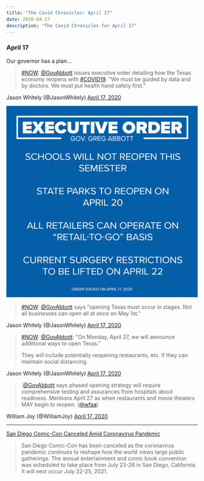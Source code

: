 ```yaml
---
title: "The Covid Chronicles: April 17"
date: 2020-04-17
description: "The Covid Chronicles for April 17"
---
```


### April 17

Our governor has a plan...

> [#NOW](https://twitter.com/hashtag/NOW?src=hash&ref_src=twsrc%5Etfw): [@GovAbbott](https://twitter.com/GovAbbott) issues executive order detailing how the Texas economy reopens with [#COVID19](https://twitter.com/hashtag/COVID19?src=hash&ref_src=twsrc%5Etfw). "We must be guided by data and by doctors. We must put health hand safety first."

 Jason Whitely (@JasonWhitely) [April 17, 2020](https://twitter.com/JasonWhitely/status/1251195293527347203)

![Executive Order from Gov. Greg Abbott](abbott_order.png)

> [#NOW](https://twitter.com/hashtag/NOW?src=hash&ref_src=twsrc%5Etfw): [@GovAbbott](https://twitter.com/GovAbbott) says "opening Texas must occur in stages. Not all businesses can open all at once on May 1st."

 Jason Whitely (@JasonWhitely) [April 17, 2020](https://twitter.com/JasonWhitely/status/1251196437204959238)

> [#NOW](https://twitter.com/hashtag/NOW?src=hash&ref_src=twsrc%5Etfw): [@GovAbbott](https://twitter.com/GovAbbott): "On Monday, April 27, we will announce additional ways to open Texas."  
>   
> They will include potentially reopening restaurants, etc. if they can maintain social distancing.

 Jason Whitely (@JasonWhitely) [April 17, 2020](https://twitter.com/JasonWhitely/status/1251198459211927553)

> .[@GovAbbott](https://twitter.com/GovAbbott) says phased opening strategy will require comprehensive testing and assurances from hospitals about readiness. Mentions April 27 as when restaurants and movie theaters MAY begin to reopen. ([@wfaa](https://twitter.com/wfaa))

 William Joy (@WilliamJoy) [April 17, 2020](https://twitter.com/WilliamJoy/status/1251198684743847940)

- - -

[San Diego Comic-Con Canceled Amid Coronavirus Pandemic](https://www.hollywoodreporter.com/amp/heat-vision/san-diego-comic-con-canceled-coronavirus-pandemic-1284432?__twitter_impression=true)

> San Diego Comic-Con has been canceled as the coronavirus pandemic continues to reshape how the world views large public gatherings. The annual entertainment and comic book convention was scheduled to take place from July 23-26 in San Diego, California. It will next occur July 22-25, 2021.